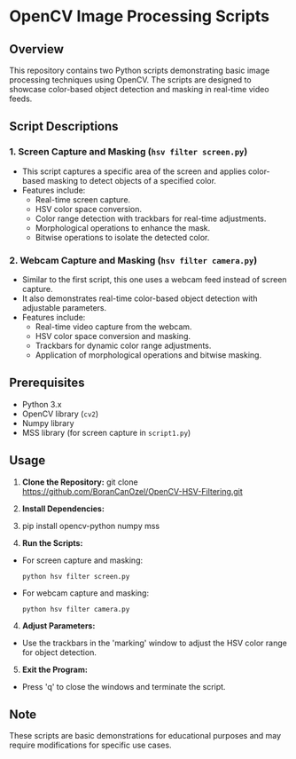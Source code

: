 # OpenCV Image Processing Scripts

## Overview
This repository contains two Python scripts demonstrating basic image processing techniques using OpenCV. The scripts are designed to showcase color-based object detection and masking in real-time video feeds.

## Script Descriptions

### 1. Screen Capture and Masking (`hsv filter screen.py`)
- This script captures a specific area of the screen and applies color-based masking to detect objects of a specified color.
- Features include:
  - Real-time screen capture.
  - HSV color space conversion.
  - Color range detection with trackbars for real-time adjustments.
  - Morphological operations to enhance the mask.
  - Bitwise operations to isolate the detected color.

### 2. Webcam Capture and Masking (`hsv filter camera.py`)
- Similar to the first script, this one uses a webcam feed instead of screen capture.
- It also demonstrates real-time color-based object detection with adjustable parameters.
- Features include:
  - Real-time video capture from the webcam.
  - HSV color space conversion and masking.
  - Trackbars for dynamic color range adjustments.
  - Application of morphological operations and bitwise masking.

## Prerequisites
- Python 3.x
- OpenCV library (`cv2`)
- Numpy library
- MSS library (for screen capture in `script1.py`)

## Usage

1. **Clone the Repository:**
git clone https://github.com/BoranCanOzel/OpenCV-HSV-Filtering.git
2. **Install Dependencies:**
3. pip install opencv-python numpy mss


3. **Run the Scripts:**
- For screen capture and masking:
  ```
  python hsv filter screen.py
  ```
- For webcam capture and masking:
  ```
  python hsv filter camera.py
  ```

4. **Adjust Parameters:**
- Use the trackbars in the 'marking' window to adjust the HSV color range for object detection.

5. **Exit the Program:**
- Press 'q' to close the windows and terminate the script.

## Note
These scripts are basic demonstrations for educational purposes and may require modifications for specific use cases.

